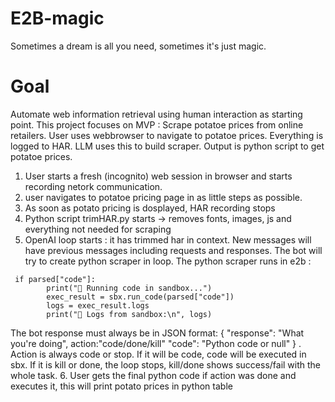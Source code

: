 # E2B-magic
Sometimes a dream is all you need, sometimes it's just magic.


# Goal
Automate web information retrieval using human interaction as starting point. This project focuses on MVP :
Scrape potatoe prices from online retailers.
User uses webbrowser to navigate to potatoe prices. Everything is logged to HAR. LLM uses this to build scraper. Output is python script to get potatoe prices.

1. User starts a fresh (incognito) web session in browser and starts recording netork communication.
2. user navigates to potatoe pricing page in as little steps as possible.
3. As soon as potato pricing is dosplayed, HAR recording stops
4. Python script trimHAR.py starts -> removes fonts, images, js and everything not needed for scraping
5. OpenAI loop starts : it has trimmed har in context. New messages will have previous messages including requests and responses. The bot will try to create python scraper in loop. The python scraper runs in e2b :
```
 if parsed["code"]:
        print("🚀 Running code in sandbox...")
        exec_result = sbx.run_code(parsed["code"])
        logs = exec_result.logs
        print("📄 Logs from sandbox:\n", logs)
```
The bot response must always be in JSON format: { "response": "What you're doing", action:"code/done/kill" "code": "Python code or null" } .
Action is always code or stop. If it will be code, code will be executed in sbx. If it is kill or done, the loop stops, kill/done shows success/fail with the whole task.
6. User gets the final python code if action was done and executes it, this will print potato prices in python table

